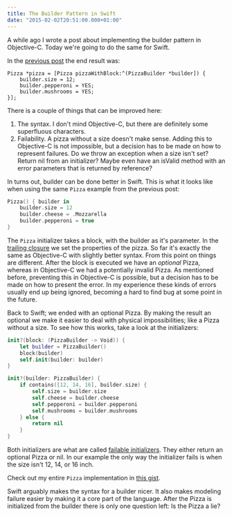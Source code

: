 ```yaml
---
title: The Builder Pattern in Swift
date: "2015-02-02T20:51:00.000+01:00"
---
```


A while ago I wrote a post about implementing the builder pattern in Objective-C. Today we're going to do the same for Swift.

In the [previous post](http://www.annema.me/the-builder-pattern-in-objective-c) the end result was:

```objc
Pizza *pizza = [Pizza pizzaWithBlock:^(PizzaBuilder *builder]) {
    builder.size = 12;
    builder.pepperoni = YES;
    builder.mushrooms = YES;
}];
```

There is a couple of things that can be improved here:

1. The syntax.
   I don't mind Objective-C, but there are definitely some superfluous characters.
2. Failability.
   A pizza without a size doesn't make sense. Adding this to Objective-C is not impossible, but a decision has to be made on how to represent failures. Do we throw an exception when a size isn't set? Return nil from an initializer? Maybe even have an isValid method with an error parameters that is returned by reference?

In turns out, builder can be done better in Swift. This is what it looks like when using the same `Pizza` example from the previous post:

```swift
Pizza() { builder in
    builder.size = 12
    builder.cheese = .Mozzarella
    builder.pepperoni = true
}
```

The `Pizza` initializer takes a block, with the builder as it's parameter. In the [trailing closure](https://developer.apple.com/library/ios/documentation/Swift/Conceptual/Swift_Programming_Language/Closures.html) we set the properties of the pizza. So far it's exactly the same as Objective-C with slightly better syntax. From this point on things are different. After the block is executed we have an _optional_ Pizza, whereas in Objective-C we had a potentially invalid Pizza. As mentioned before, preventing this in Objective-C is possible, but a decision has to be made on how to present the error. In my experience these kinds of errors usually end up being ignored, becoming a hard to find bug at some point in the future.

Back to Swift; we ended with an optional Pizza. By making the result an optional we make it easier to deal with physical impossibilities; like a Pizza without a size. To see how this works, take a look at the initializers:

```swift
init?(block: (PizzaBuilder -> Void)) {
    let builder = PizzaBuilder()
    block(builder)
    self.init(builder: builder)
}

init?(builder: PizzaBuilder) {
    if contains([12, 14, 16], builder.size) {
        self.size = builder.size
        self.cheese = builder.cheese
        self.pepperoni = builder.pepperoni
        self.mushrooms = builder.mushrooms
    } else {
        return nil
    }
}
```

Both initializers are what are called [failable initializers](https://developer.apple.com/swift/blog/?id=17). They either return an optional Pizza or nil. In our example the only way the initializer fails is when the size isn't 12, 14, or 16 inch.

Check out my entire `Pizza` implementation in [this gist](https://gist.github.com/klaaspieter/c05e843896abfa70f5cb).

Swift arguably makes the syntax for a builder nicer. It also makes modeling failure easier by making it a core part of the language. After the Pizza is initialized from the builder there is only one question left: Is the Pizza a lie?
